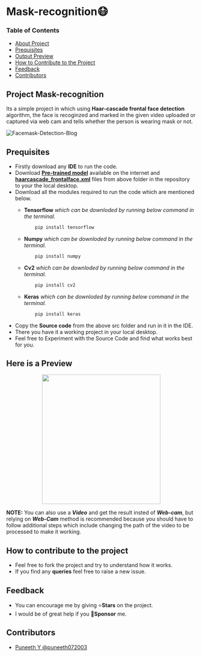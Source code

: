 # **Mask-recognition**😷  
### **Table of Contents**  
-   [About Project](#project-mask-recognition)
-   [Prequisites](#prequisites)
-   [Output Preview](#here-is-a-preview)
-   [How to Contribute to the Project](#how-to-contribute-to-the-project)
-   [Feedback](#feedback)
-   [Contributors](#contributors)

## **Project Mask-recognition**
 Its a simple project in which using **Haar-cascade frontal face detection** algorithm, the face is recoginzed and marked in the given video uploaded or captured via web cam and tells whether the person is wearing mask or not.
 
   
 ![Facemask-Detection-Blog](https://user-images.githubusercontent.com/119479391/211579312-520bf0bb-80a2-4b0b-bdc8-079149fd42a5.jpg)
 
 ## **Prequisites**

- Firstly download any **IDE** to run the code.
- Download [**Pre-trained model**](/Prerequisite/Model.h5) available on the internet and [**haarcascade_frontalface.xml**](/Prerequisite/haarcascade_frontalface.xml) files from above folder in the repository to your the local desktop.
- Download all the modules required to run the code which are mentioned below.
    - **Tensorflow** *which can be downloded by running below command in the terminal.*
        ```python 
            pip install tensorflow
        ```
        
    - **Numpy** *which can be downloded by running below command in the terminal.*
        ```python 
            pip install numpy
        ```
    - **Cv2** *which can be downloded by running below command in the terminal.*
        ```python 
            pip install cv2
        ```
    - **Keras** *which can be downloded by running below command in the terminal.*
        ```python 
            pip install keras
        ```
- Copy the **Source code** from the above src folder and run in it in the IDE.
- There you have it a working project in your local desktop.
- Feel free to Experiment with the Source Code and find what works best for you.

## Here is a Preview 
<p align="center">
  <img width="315" height="345" src="https://user-images.githubusercontent.com/119479391/216778973-5f804a83-a9a1-4d17-953a-ea9c9182cee2.png">
</p>  

**NOTE:** You can also use a ***Video*** and get the result insted of ***Web-cam***, but relying on ***Web-Cam*** method is recommended because you should have to follow additional steps which include changing the path of the video to be processed to make it working.

## How to contribute to the project
- Feel free to fork the project and try to understand how it works.
- If you find any **queries** feel free to raise a new issue.

## Feedback
- You can encourage me by giving ⭐**Stars** on the project.
- I would be of great help if you 🚀**Sponsor** me.

## Contributors
- [Puneeth Y @puneeth072003](https://github.com/puneeth072003)

